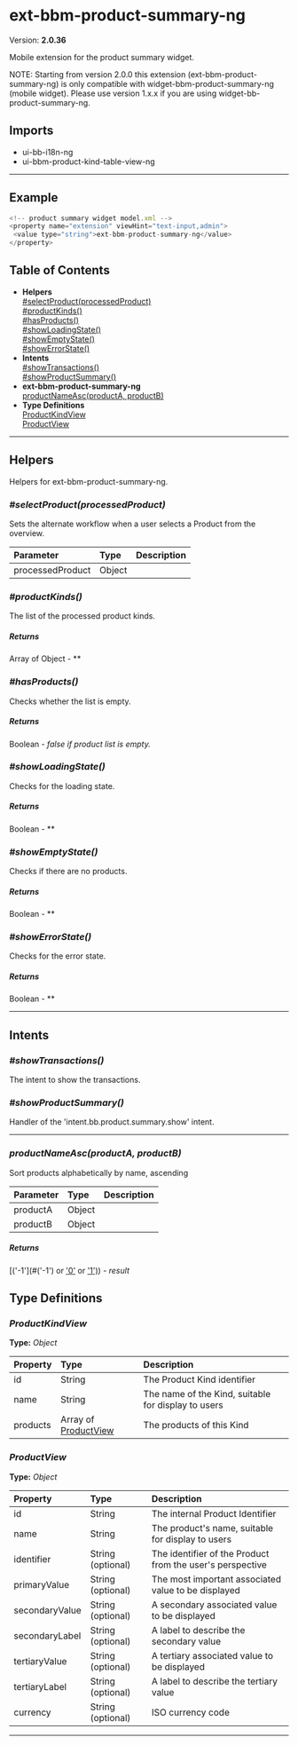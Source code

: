 # ext-bbm-product-summary-ng


Version: **2.0.36**

Mobile extension for the product summary widget.

NOTE: Starting from version 2.0.0 this extension (ext-bbm-product-summary-ng)
is only compatible with widget-bbm-product-summary-ng (mobile widget).
Please use version 1.x.x if you are using widget-bb-product-summary-ng.

## Imports

* ui-bb-i18n-ng
* ui-bbm-product-kind-table-view-ng

---

## Example

```javascript
<!-- product summary widget model.xml -->
<property name="extension" viewHint="text-input,admin">
 <value type="string">ext-bbm-product-summary-ng</value>
</property>
```

## Table of Contents
- **Helpers**<br/>    <a href="#Helpers_selectProduct">#selectProduct(processedProduct)</a><br/>    <a href="#Helpers_productKinds">#productKinds()</a><br/>    <a href="#Helpers_hasProducts">#hasProducts()</a><br/>    <a href="#Helpers_showLoadingState">#showLoadingState()</a><br/>    <a href="#Helpers_showEmptyState">#showEmptyState()</a><br/>    <a href="#Helpers_showErrorState">#showErrorState()</a><br/>
- **Intents**<br/>    <a href="#Intents_showTransactions">#showTransactions()</a><br/>    <a href="#Intents_showProductSummary">#showProductSummary()</a><br/>
- **ext-bbm-product-summary-ng**<br/>    <a href="#ext-bbm-product-summary-ngproductNameAsc">productNameAsc(productA, productB)</a><br/>
- **Type Definitions**<br/>    <a href="#ProductKindView">ProductKindView</a><br/>    <a href="#ProductView">ProductView</a><br/>

---

## Helpers

Helpers for ext-bbm-product-summary-ng.

### <a name="Helpers_selectProduct"></a>*#selectProduct(processedProduct)*

Sets the alternate workflow when a user selects a Product from the overview.

| Parameter | Type | Description |
| :-- | :-- | :-- |
| processedProduct | Object |  |

### <a name="Helpers_productKinds"></a>*#productKinds()*

The list of the processed product kinds.

##### Returns

Array of Object - **

### <a name="Helpers_hasProducts"></a>*#hasProducts()*

Checks whether the list is empty.

##### Returns

Boolean - *false if product list is empty.*

### <a name="Helpers_showLoadingState"></a>*#showLoadingState()*

Checks for the loading state.

##### Returns

Boolean - **

### <a name="Helpers_showEmptyState"></a>*#showEmptyState()*

Checks if there are no products.

##### Returns

Boolean - **

### <a name="Helpers_showErrorState"></a>*#showErrorState()*

Checks for the error state.

##### Returns

Boolean - **

---

## Intents


### <a name="Intents_showTransactions"></a>*#showTransactions()*

The intent to show the transactions.

### <a name="Intents_showProductSummary"></a>*#showProductSummary()*

Handler of the 'intent.bb.product.summary.show' intent.

---

### <a name="ext-bbm-product-summary-ngproductNameAsc"></a>*productNameAsc(productA, productB)*

Sort products alphabetically by name, ascending

| Parameter | Type | Description |
| :-- | :-- | :-- |
| productA | Object |  |
| productB | Object |  |

##### Returns

[('-1'](#('-1') or ['0'](#'0') or ['1')](#'1')) - *result*

## Type Definitions


### <a name="ProductKindView"></a>*ProductKindView*


**Type:** *Object*


| Property | Type | Description |
| :-- | :-- | :-- |
| id | String | The Product Kind identifier |
| name | String | The name of the Kind, suitable for display to users |
| products | Array of [ProductView](#ProductView) | The products of this Kind |

### <a name="ProductView"></a>*ProductView*


**Type:** *Object*


| Property | Type | Description |
| :-- | :-- | :-- |
| id | String | The internal Product Identifier |
| name | String | The product's name, suitable for display to users |
| identifier | String (optional) | The identifier of the Product from the user's perspective |
| primaryValue | String (optional) | The most important associated value to be displayed |
| secondaryValue | String (optional) | A secondary associated value to be displayed |
| secondaryLabel | String (optional) | A label to describe the secondary value |
| tertiaryValue | String (optional) | A tertiary associated value to be displayed |
| tertiaryLabel | String (optional) | A label to describe the tertiary value |
| currency | String (optional) | ISO currency code |

---
